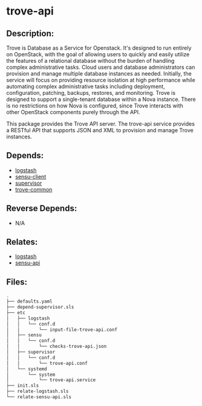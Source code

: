 # trove-api

## Description:

Trove is Database as a Service for Openstack. It's designed to run entirely on OpenStack, with the goal of allowing users to quickly and easily utilize the features of a relational database without the burden of handling complex administrative tasks. Cloud users and database administrators can provision and manage multiple database instances as needed. Initially, the service will focus on providing resource isolation at high performance while automating complex administrative tasks including deployment, configuration, patching, backups, restores, and monitoring. Trove is designed to support a single-tenant database within a Nova instance. There is no restrictions on how Nova is configured, since Trove interacts with other OpenStack components purely through the API.

This package provides the Trove API server. The trove-api service provides a RESTful API that supports JSON and XML to provision and manage Trove instances.

## Depends:

  -  [logstash](/salt/logstash)
  -  [sensu-client](/salt/sensu-client)
  -  [supervisor](/salt/supervisor)
  -  [trove-common](/salt/trove-common)

## Reverse Depends:

  -  N/A

## Relates:

  -  [logstash](/salt/logstash)
  -  [sensu-api](/salt/sensu-api)

## Files:

```bash
.
├── defaults.yaml
├── depend-supervisor.sls
├── etc
│   ├── logstash
│   │   └── conf.d
│   │       └── input-file-trove-api.conf
│   ├── sensu
│   │   └── conf.d
│   │       └── checks-trove-api.json
│   ├── supervisor
│   │   └── conf.d
│   │       └── trove-api.conf
│   └── systemd
│       └── system
│           └── trove-api.service
├── init.sls
├── relate-logstash.sls
└── relate-sensu-api.sls
```
